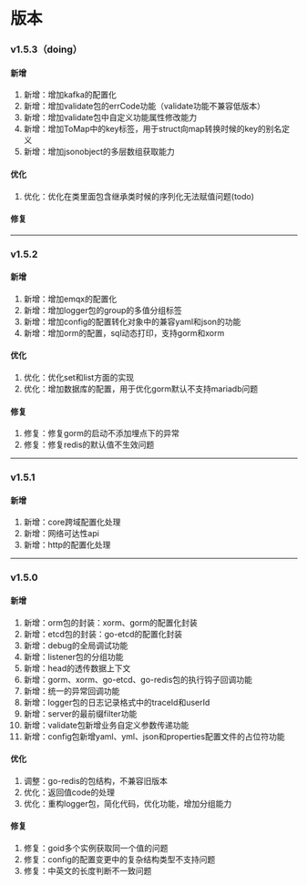 # 版本

### v1.5.3（doing）
#### 新增
1. 新增：增加kafka的配置化
2. 新增：增加validate包的errCode功能（validate功能不兼容低版本）
3. 新增：增加validate包中自定义功能属性修改能力
4. 新增：增加ToMap中的key标签，用于struct向map转换时候的key的别名定义
5. 新增：增加jsonobject的多层数组获取能力

#### 优化
1. 优化：优化在类里面包含继承类时候的序列化无法赋值问题(todo)

#### 修复

---

### v1.5.2
#### 新增
1. 新增：增加emqx的配置化
2. 新增：增加logger包的group的多值分组标签
3. 新增：增加config的配置转化对象中的兼容yaml和json的功能
4. 新增：增加orm的配置，sql动态打印，支持gorm和xorm

#### 优化
1. 优化：优化set和list方面的实现
2. 优化：增加数据库的配置，用于优化gorm默认不支持mariadb问题

#### 修复
1. 修复：修复gorm的启动不添加埋点下的异常
2. 修复：修复redis的默认值不生效问题

---

### v1.5.1
#### 新增
1. 新增：core跨域配置化处理
2. 新增：网络可达性api
3. 新增：http的配置化处理

---

### v1.5.0
#### 新增
1. 新增：orm包的封装：xorm、gorm的配置化封装
2. 新增：etcd包的封装：go-etcd的配置化封装
3. 新增：debug的全局调试功能
3. 新增：listener包的分组功能
4. 新增：head的透传数据上下文
5. 新增：gorm、xorm、go-etcd、go-redis包的执行钩子回调功能
6. 新增：统一的异常回调功能
7. 新增：logger包的日志记录格式中的traceId和userId
8. 新增：server的最前缀filter功能 
9. 新增：validate包新增业务自定义参数传递功能
10. 新增：config包新增yaml、yml、json和properties配置文件的占位符功能
#### 优化
1. 调整：go-redis的包结构，不兼容旧版本
2. 优化：返回值code的处理
3. 优化：重构logger包，简化代码，优化功能，增加分组能力
#### 修复
1. 修复：goid多个实例获取同一个值的问题
2. 修复：config的配置变更中的复杂结构类型不支持问题
3. 修复：中英文的长度判断不一致问题
